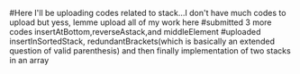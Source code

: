 #Here I'll be uploading codes related to stack...I don't have much codes to upload but yess, lemme upload all of my work here
#submitted 3 more codes insertAtBottom,reverseAstack,and middleElement
#uploaded insertInSortedStack, redundantBrackets(which is basically an extended question of valid parenthesis) and then finally implementation of two stacks in an array
